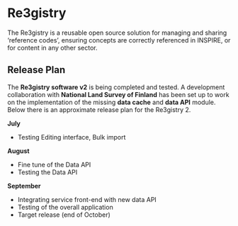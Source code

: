 # Re3gistry

The Re3gistry is a reusable open source solution for managing and sharing ‘reference codes’,
ensuring concepts are correctly referenced in INSPIRE, or for content in any other sector.

## Release Plan

The **Re3gistry software v2** is being completed and tested. A development collaboration with **National Land Survey of Finland** has been set up to work on the implementation of the missing **data cache** and **data API** module. Below there is an approximate release plan for the Re3gistry 2.

**July**

 - Testing Editing interface, Bulk import

**August**
 - Fine tune of the Data API
 - Testing the Data API

**September**

- Integrating service front-end with new data API
- Testing of the overall application
- Target release (end of October)